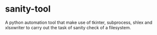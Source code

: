 # sanity-tool
A python automation tool that make use of tkinter, subprocess, shlex and xlsxwriter to carry out the task of sanity check of a filesystem.

